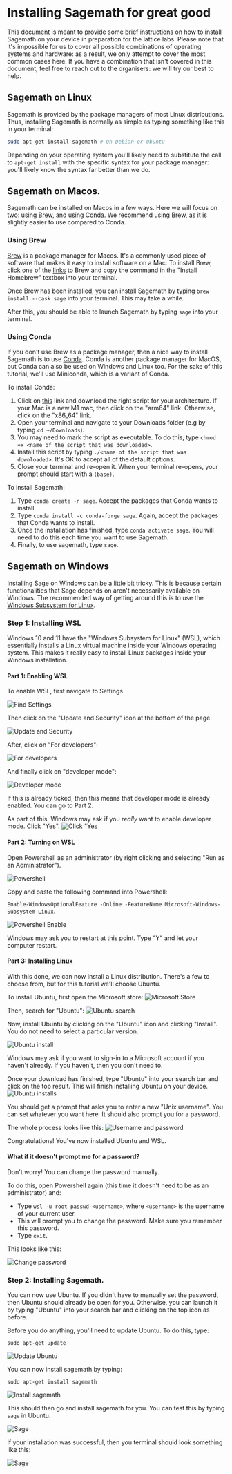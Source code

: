 # Installing Sagemath for great good
This document is meant to provide some brief instructions on how to install Sagemath on your device in preparation for the lattice labs.
Please note that it's impossible for us to cover all possible combinations of operating systems and hardware: as a result, we only attempt to cover
the most common cases here. If you have a combination that isn't covered in this document, feel free to reach out to the organisers: we will try our best to help.


## Sagemath on Linux
Sagemath is provided by the package managers of most Linux distributions. Thus, installing Sagemath is normally as simple as typing something like this in your terminal:

```bash
sudo apt-get install sagemath # On Debian or Ubuntu
```

Depending on your operating system you'll likely need to substitute the call to ```apt-get install``` with the specific syntax for your package manager: you'll likely know the
syntax far better than we do.

## Sagemath on Macos.
Sagemath can be installed on Macos in a few ways. Here we will focus on two: using [Brew](https://brew.sh/), and using [Conda](https://docs.conda.io/en/latest/).
We recommend using Brew, as it is slightly easier to use compared to Conda.

### Using Brew
[Brew](https://brew.sh/) is a package manager for Macos. It's a commonly used piece of software that makes it easy to install software on a Mac.
To install Brew, click one of the [links](https://brew.sh/) to Brew and copy the command in the "Install Homebrew" textbox into your terminal.

Once Brew has been installed, you can install Sagemath by typing ```brew install --cask sage``` into your terminal. This may take a while.

After this, you should be able to launch Sagemath by typing ```sage``` into your terminal.

### Using Conda
If you don't use Brew as a package manager, then a nice way to install Sagemath is to use [Conda](https://docs.conda.io/en/latest/). Conda is another package manager for MacOS, but Conda
can also be used on Windows and Linux too. For the sake of this tutorial, we'll use Miniconda, which is a variant of Conda.

To install Conda:
1. Click on [this](https://github.com/conda-forge/miniforge#miniforge3) link and download the right script for your architecture. If your Mac is a new M1 mac, then click on the "arm64" link.
   Otherwise, click on the "x86_64" link.
2. Open your terminal and navigate to your Downloads folder (e.g by typing ```cd ~/Downloads```).
3. You may need to mark the script as executable. To do this, type ```chmod +x <name of the script that was downloaded>```.
4. Install this script by typing ```./<name of the script that was downloaded>```. It's OK to accept all of the default options.
5. Close your terminal and re-open it. When your terminal re-opens, your prompt should start with a ```(base)```.

   
To install Sagemath:
1. Type ```conda create -n sage```. Accept the packages that Conda wants to install.
2. Type ```conda install -c conda-forge sage```. Again, accept the packages that Conda wants to install.
3. Once the installation has finished, type ```conda activate sage```. You will need to do this each time you want to use Sagemath.
4. Finally, to use sagemath, type ```sage```. 


## Sagemath on Windows
Installing Sage on Windows can be a little bit tricky. This is because certain functionalities that Sage depends on aren't necessarily available on Windows.
The recommended way of getting around this is to use the [Windows Subsystem for Linux](https://docs.microsoft.com/en-us/windows/wsl/about).

### Step 1: Installing WSL
Windows 10 and 11 have the "Windows Subsystem for Linux" (WSL), which essentially installs a Linux virtual machine inside your Windows operating system. This makes it really easy to install Linux packages inside your Windows 
installation.

#### Part 1: Enabling WSL

To enable WSL, first navigate to Settings.

![Find Settings](./images/settings.png)

Then click on the "Update and Security" icon at the bottom of the page:

![Update and Security](./images/update-and-settings.png)

After, click on "For developers":

![For developers](./images/for-developers.png)

And finally click on "developer mode":

![Developer mode](./images/for-devs.png)

If this is already ticked, then this means that developer mode is already enabled. You can go to Part 2.

As part of this, Windows may ask if you _really_ want to enable developer mode. Click "Yes".
![Click "Yes](./images/devs-say-yes.png)

#### Part 2: Turning on WSL

Open Powershell as an administrator (by right clicking and selecting "Run as an Administrator"). 

![Powershell](./images/powershell.png)

Copy and paste the following command into Powershell:

```Enable-WindowsOptionalFeature -Online -FeatureName Microsoft-Windows-Subsystem-Linux```.


![Powershell Enable](./images/powershell-enable.png)

Windows may ask you to restart at this point. Type "Y" and let your computer restart. 

#### Part 3: Installing Linux

With this done, we can now install a Linux distribution. There's a few to choose from, but for this
tutorial we'll choose Ubuntu. 

To install Ubuntu, first open the Microsoft store:
![Microsoft Store](./images/microsoft-store.png)

Then, search for "Ubuntu":
![Ubuntu search](./images/ubu-search.png)

Now, install Ubuntu by clicking on the "Ubuntu" icon and clicking "Install". You do not need to select a particular version.

![Ubuntu install](./images/get-ubuntu.png)

Windows may ask if you want to sign-in to a Microsoft account if you haven't already. If you haven't, then you don't need to. 

Once your download has finished, type "Ubuntu" into your search bar and click on the top result. This will finish installing Ubuntu on your device.
![Ubuntu installs](./images/ubuntu-installs.png)

You should get a prompt that asks you to enter a new "Unix username". You can set whatever you want here. It should also prompt you for a password.


The whole process looks like this:
![Username and password](./images/username-and-password-set.png)

Congratulations! You've now installed Ubuntu and WSL.

#### What if it doesn't prompt me for a password?

Don't worry! You can change the password manually.

To do this, open Powershell again (this time it doesn't need to be as an administrator) and:

- Type ```wsl -u root passwd <username>```, where ```<username>``` is the username of your current user.
- This will prompt you to change the password. Make sure you remember this password.
- Type ```exit```.

This looks like this:

![Change password](./images/change-password.png)

### Step 2: Installing Sagemath.

You can now use Ubuntu. If you didn't have to manually set the password, then Ubuntu should already be open for you. Otherwise, you can launch it by typing "Ubuntu" into your search bar and clicking on the top icon as before.

Before you do anything, you'll need to update Ubuntu. To do this, type:

```sudo apt-get update```


![Update Ubuntu](./images/update-ubuntu.png)

You can now install sagemath by typing:

```
sudo apt-get install sagemath
```

![Install sagemath](./images/sagemath-install.png)

This should then go and install sagemath for you. You can test this by typing ```sage``` in Ubuntu. 

![Sage](./images/Sage.png)

If your installation was successful, then you terminal should look something like this:

![Sage](./images/sage-prompt.png)
